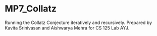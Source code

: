 # MP7_Collatz
Running the Collatz Conjecture iteratively and recursively. 
Prepared by Kavita Srinivasan and Aishwarya Mehra for CS 125 Lab AYJ.
